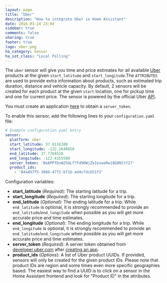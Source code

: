 ```yaml
---
layout: page
title: "Uber"
description: "How to integrate Uber in Home Assistant"
date: 2016-03-24 23:04
sidebar: true
comments: false
sharing: true
footer: true
logo: uber.png
ha_category: Sensor
ha_iot_class: "Local Polling"
---
```



The `uber` sensor will give you time and price estimates for all available [Uber](https://uber.com) products at the given `start_latitude` and `start_longitude`.The `ATTRIBUTES` are used to provide extra information about products, such as estimated trip duration, distance and vehicle capacity. By default, 2 sensors will be created for each product at the given `start` location, one for pickup time and one for current price. The sensor is powered by the official Uber [API](https://developer.uber.com/).


You must create an application [here](https://developer.uber.com/dashboard/create) to obtain a `server_token`.

To enable this sensor, add the following lines to your `configuration.yaml` file:

```yaml
# Example configuration.yaml entry
sensor:
  platform: uber
  start_latitude: 37.8116380
  start_longitude: -122.2648050
  end_latitude: 37.7768520
  end_longitude: -122.4155500
  server_token: 'BeAPPTDsWZSHLf7fd9OWjZkIezweRw18Q8NltY27'
  product_ids:
    - '04a497f5-380d-47f2-bf1b-ad4cfdcb51f2'
```

Configuration variables:

- **start_latitude** (*Required*): The starting latitude for a trip.
- **start_longitude** (*Required*): The starting longitude for a trip.
- **end_latitude** (*Optional*): The ending latitude for a trip. While `end_latitude` is optional, it is strongly recommended to provide an `end_latitude`/`end_longitude` when possible as you will get more accurate price and time estimates.
- **end_longitude** (*Optional*): The ending longitude for a trip. While `end_longitude` is optional, it is strongly recommended to provide an `end_latitude`/`end_longitude` when possible as you will get more accurate price and time estimates.
- **server_token** (*Required*): A server token obtained from [developer.uber.com](https://developer.uber.com) after [creating an app](https://developer.uber.com/dashboard/create).
- **product_ids** (*Options*): A list of Uber product UUIDs. If provided, sensors will only be created for the given product IDs. Please note that product IDs are region and some times even more specific geographies based. The easiest way to find a UUID is to click on a sensor in the Home Assistant frontend and look for "Product ID" in the attributes.
